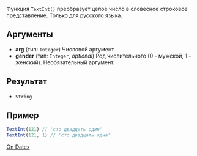 Функция `TextInt()` преобразует целое число в словесное строковое представление. Только для русского языка.

## Аргументы
- **arg** (тип: `Integer`)
  Числовой аргумент.
- **gender** (тип: `Integer`, *optional*)
	  Род числительного (0 - мужской, 1 - женский). Необязательный аргумент.

## Результат
- `String`

## Пример
``` js
TextInt(121) // 'сто двадцать один' 
TextInt(121, 1) // 'сто двадцать одна'
```

[On Datex](http://docs.datex.ru/article.htm?id=5620276892448878818)